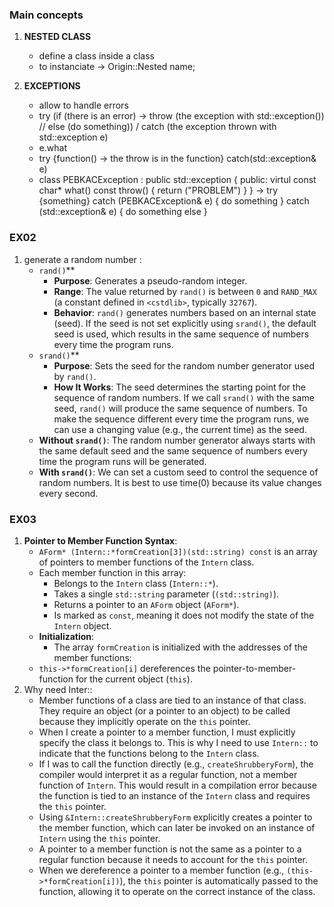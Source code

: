 ### Main concepts
1. **NESTED CLASS**
	- define a class inside a class
	- to instanciate -> Origin::Nested name;

2. **EXCEPTIONS**
	- allow to handle errors
	- try (if (there is an error) -> throw (the exception with std::exception()) // else (do something))  / catch (the exception thrown with std::exception e)
	- e.what
	- try {function() -> the throw is in the function} catch(std::exception& e)
	- class PEBKACException : public std::exception { public: virtul const char* what() const throw() { return ("PROBLEM") } } -> try {something} catch (PEBKACException&  e) { do something } catch (std::exception& e) { do something else }

### EX02
1. generate a random number :
	- `rand()`**
		- **Purpose**: Generates a pseudo-random integer.
		- **Range**: The value returned by `rand()` is between `0` and `RAND_MAX` (a constant defined in `<cstdlib>`, typically `32767`).
		- **Behavior**: `rand()` generates numbers based on an internal state (seed). If the seed is not set explicitly using `srand()`, the default seed is used, which results in the same sequence of numbers every time the program runs.
	- `srand()`**
		- **Purpose**: Sets the seed for the random number generator used by `rand()`.
		- **How It Works**: The seed determines the starting point for the sequence of random numbers. If we call `srand()` with the same seed, `rand()` will produce the same sequence of numbers. To make the sequence different every time the program runs, we can use a changing value (e.g., the current time) as the seed.
	- **Without `srand()`**: The random number generator always starts with the same default seed and the same sequence of numbers every time the program runs will be generated.
	- **With `srand()`**: We can set a custom seed to control the sequence of random numbers. It is best to use time(0) because its value changes every second.

### EX03
1. **Pointer to Member Function Syntax**:
   - `AForm* (Intern::*formCreation[3])(std::string) const` is an array of pointers to member functions of the `Intern` class.
   - Each member function in this array:
     - Belongs to the `Intern` class (`Intern::*`).
     - Takes a single `std::string` parameter (`(std::string)`).
     - Returns a pointer to an `AForm` object (`AForm*`).
     - Is marked as `const`, meaning it does not modify the state of the `Intern` object.
	- **Initialization**:
		- The array `formCreation` is initialized with the addresses of the member functions:
     - `this->*formCreation[i]` dereferences the pointer-to-member-function for the current object (`this`).
2. Why need Inter::
   - Member functions of a class are tied to an instance of that class. They require an object (or a pointer to an object) to be called because they implicitly operate on the `this` pointer.
   - When I create a pointer to a member function, I must explicitly specify the class it belongs to. This is why I need to use `Intern::` to indicate that the functions belong to the `Intern` class.
   - If I was to call the function directly (e.g., `createShrubberyForm`), the compiler would interpret it as a regular function, not a member function of `Intern`. This would result in a compilation error because the function is tied to an instance of the `Intern` class and requires the `this` pointer.
   - Using `&Intern::createShrubberyForm` explicitly creates a pointer to the member function, which can later be invoked on an instance of `Intern` using the `this` pointer.
   - A pointer to a member function is not the same as a pointer to a regular function because it needs to account for the `this` pointer.
   - When we dereference a pointer to a member function (e.g., `(this->*formCreation[i])`), the `this` pointer is automatically passed to the function, allowing it to operate on the correct instance of the class.
